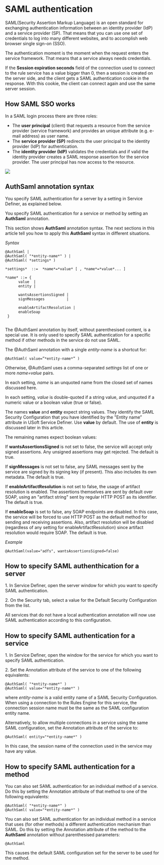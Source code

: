 # SAML authentication

SAML(Security Assertion Markup Language) is an open standard for exchanging authentication information between an identity provider (IdP) and a service provider (SP). That means that you can use one set of credentials to log into many different websites, and to accomplish web browser single sign-on (SSO).

The authentication moment is the moment when the request enters the service framework. That means that a service always needs credentials.

If the **Session expiration seconds** field of the connection used to connect to the rule service has a value bigger than 0, then a session is created on the server side, and the client gets a SAML authentication cookie in the response. With this cookie, the client can connect again and use the same server session.

## How SAML SSO works

In a SAML login process there are three roles:

- The **user principal** (client) that requests a resource from the service provider (service framework) and provides an unique attribute (e.g. e-mail address) as user name.
- The **service provider (SP)** redirects the user principal to the identity provider (IdP) for authentication.
- The **identity provider (IdP)** validates the credentials and if valid the identity provider creates a SAML response assertion for the service provider. The user principal has now access to the resource.

![](/api/Services/Authentication%20in%20services/assets/b8f89b3e-74f6-4572-978b-e0ec12ca4d81.png)

## AuthSaml annotation syntax

You specify SAML authentication for a server by a setting in Service Definer, as explained below.

You specify SAML authentication for a service or method by setting an **AuthSaml** annotation.

This section shows **AuthSaml** annotation syntax. The next sections in this article tell you how to apply this **AuthSaml** syntax in different situations.

*Syntax*

```language-java
@AuthSaml |
@AuthSaml( "*entity-name*" ) |
@AuthSaml( *settings* )

*settings*  ::=  *name*=*value* [ , *name*=*value*... ]

*name* ::= { 
      value  | 
      entity | 

      wantsAssertionsSigned | 
      signMessages          |

      enableArtifactResolution |
      enableSoap
 }


```

The @AuthSaml annotation by itself, without parenthesised content, is a special use. It is only used to specify SAML authentication for a specific method if other methods in the service do not use SAML.

The @AuthSaml annotation with a single *entity-name* is a shortcut for:

```language-java
@AuthSaml( value=”*entity-name*” )
```

Otherwise, @AuthSaml uses a comma-separated *settings* list of one or more *name=value* pairs.

In each setting, *name* is an unquoted name from the closed set of names discussed here.

In each setting, *value* is double-quoted if a string value, and unquoted if a numeric value or a boolean value (true or false).

The names **value** and **entity** expect string values. They identify the SAML Security Configuration that you have identified by the "Entity name” attribute in USoft Service Definer. Use **value** by default. The use of **entity** is discussed later in this article.

The remaining names expect boolean values:

If **wantsAssertionsSigned** is not set to false, the service will accept only signed assertions. Any unsigned assertions may get rejected. The default is true.

If **signMessages** is not set to false, any SAML messages sent by the service are signed by its signing key (if present). This also includes its own metadata. The default is true.

If **enableArtifactResolution** is not set to false, the usage of artifact resolution is enabled. The assertions themselves are sent by default over SOAP, using an "artifact string" sent by regular HTTP POST as its identifier. The default is true.

If **enableSoap** is set to false, any SOAP endpoints are disabled. In this case, the service will be forced to use HTTP POST as the default method for sending and receiving assertions. Also, artifact resolution will be disabled (regardless of any setting for enableArtifactResolution) since artifact resolution would require SOAP. The default is true.

*Example*

```language-java
@AuthSaml(value="adfs", wantsAssertionsSigned=false)
```

## How to specify SAML authenthication for a server

1. In Service Definer, open the server window for which you want to specify SAML authentication.

2. On the Security tab, select a value for the Default Security Configuration from the list.

All services that do not have a local authentication annotation will now use SAML authentication according to this configuration.

## How to specify SAML authentication for a service

1. In Service Definer, open the window for the service for which you want to specify SAML authentication.

2. Set the Annotation attribute of the service to one of the following equivalents:

```
@AuthSaml( "*entity-name*" )
@AuthSaml( value="*entity-name*" )

```

where *entity-name* is a valid entity name of a SAML Security Configuration. When using a connection to the Rules Engine for this service, the connection session name must be the same as the SAML configuration entity name.

Alternatively, to allow multiple connections in a service using the same SAML configuration, set the Annotation attribute of the service to:

```
@AuthSaml( entity="*entity-name*" )

```

In this case, the session name of the connection used in the service may have any value.

## How to specify SAML authentication for a method

You can also set SAML authentication for an individual method of a service. Do this by setting the Annotation attribute of that method to one of the following equivalents:

```
@AuthSaml( "*entity-name*" )
@AuthSaml( value="*entity-name*" )

```

You can also set SAML authentication for an individual method in a service that uses (for other methods) a different authentication mechanism than SAML. Do this by setting the Annotation attribute of the method to the **AuthSaml** annotation without parenthesised parameters:

```
@AuthSaml
```

This causes the default SAML configuration set for the server to be used for the method.